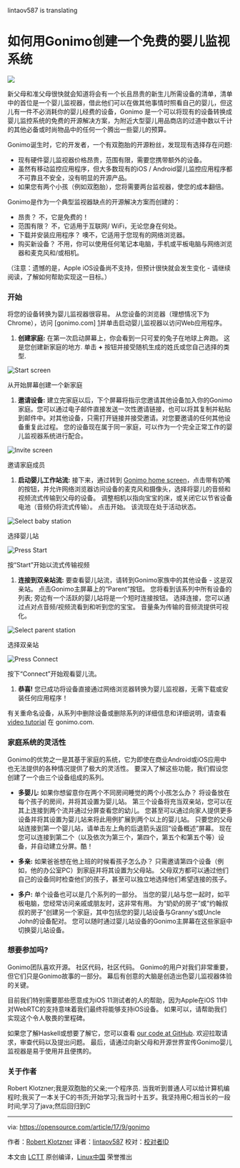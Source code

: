 lintaov587 is translating

如何用Gonimo创建一个免费的婴儿监视系统
======
![](https://opensource.com/sites/default/files/styles/image-full-size/public/lead-images/baby.png?itok=7jyDs9vE)

新父母和准父母很快就会知道将会有一个长且昂贵的新生儿所需设备的清单，清单中的首位是一个婴儿监视器，借此他们可以在做其他事情时照看自己的婴儿，但这儿有一件不必消耗你的婴儿经费的设备，Gonimo 是一个可以将现有的设备转换成婴儿监控系统的免费的开源解决方案，为附近大型婴儿用品商店的过道中数以千计的其他必备或时尚物品中的任何一个腾出一些婴儿的预算。

Gonimo诞生时，它的开发者，一个有双胞胎的开源粉丝，发现现有选择存在问题:

  * 现有硬件婴儿监视器价格昂贵，范围有限，需要您携带额外的设备。
  * 虽然有移动监控应用程序，但大多数现有的iOS / Android婴儿监控应用程序都不可靠且不安全，没有明显的开源产品。
  * 如果您有两个小孩（例如双胞胎），您将需要两台监视器，使您的成本翻倍。



Gonimo是作为一个典型监视器缺点的开源解决方案而创建的：

  * 昂贵？ 不，它是免费的！
  * 范围有限？ 不，它适用于互联网/ WiFi，无论您身在何处。
  * 下载并安装应用程序？ 噢不，它适用于您现有的网络浏览器。
  * 购买新设备？ 不用，你可以使用任何笔记本电脑，手机或平板电脑与网络浏览器和麦克风和/或相机。



（注意：遗憾的是，Apple iOS设备尚不支持，但预计很快就会发生变化 - 请继续阅读，了解如何帮助实现这一目标。）

### 开始

将您的设备转换为婴儿监视器很容易。 从您设备的浏览器（理想情况下为Chrome），访问 [gonimo.com] [1]并单击启动婴儿监视器以访问Web应用程序。

  1. **创建家庭:** 在第一次启动屏幕上，你会看到一只可爱的兔子在地球上奔跑。 这是您创建新家庭的地方. 单击 **+** 按钮并接受随机生成的姓氏或您自己选择的类型.



![Start screen][3]


从开始屏幕创建一个新家庭

  1. **邀请设备:** 建立完家庭以后，下个屏幕将指示您邀请其他设备加入你的Gonimo家庭。您可以通过电子邮件直接发送一次性邀请链接，也可以将其复制并粘贴到邮件中。对其他设备，只需打开链接并接受邀请。对您要邀请的任何其他设备重复此过程。 您的设备现在属于同一家庭，可以作为一个完全正常工作的婴儿监视器系统进行配合。



![Invite screen][5]


邀请家庭成员

  1. **启动婴儿工作站流:** 接下来，通过转到 [Gonimo home screen][6]，点击带有奶嘴的按钮，并允许网络浏览器访问设备的麦克风和摄像头，选择将婴儿的音频和视频流式传输到父母的设备。 调整相机以指向宝宝的床，或关闭它以节省设备电池（音频仍将流式传输）。 点击开始。 该流现在处于活动状态。



![Select baby station][8]


选择婴儿站

![Press Start][10]


按“Start”开始以流式传输视频

  1. **连接到双亲站流:** 要查看婴儿站流，请转到Gonimo家族中的其他设备 - 这是双亲站。 点击Gonimo主屏幕上的“Parent”按钮。 您将看到该系列中所有设备的列表; 旁边有一个活跃的婴儿站将是一个短时连接按钮。 选择连接，您可以通过点对点音频/视频流看到和听到您的宝宝。 音量条为传输的音频流提供可视化。


![Select parent station][12]


选择双亲站

![Press Connect][14]


按下“Connect”开始观看婴儿流。

  1. **恭喜!** 您已成功将设备直接通过网络浏览器转换为婴儿监视器，无需下载或安装任何应用程序！



有关重命名设备，从系列中删除设备或删除系列的详细信息和详细说明，请查看 [video tutorial][15] 在 gonimo.com.

### 家庭系统的灵活性

Gonimo的优势之一是其基于家庭的系统，它为即使在商业Android或iOS应用中也无法提供的各种情况提供了极大的灵活性。 要深入了解这些功能，我们假设您创建了一个由三个设备组成的系列。

  * **多婴儿:** 如果你想留意你在两个不同房间睡觉的两个小孩怎么办？ 将设备放在每个孩子的房间，并将其设置为婴儿站。 第三个设备将充当双亲站，您可以在其上连接到两个流并通过分屏查看您的幼儿。 您甚至可以通过向家人提供更多设备并将其设置为婴儿站来将此用例扩展到两个以上的婴儿站。 只要您的父母站连接到第一个婴儿站，请单击左上角的后退箭头返回“设备概述”屏幕。 现在您可以连接到第二个（以及依次为第三个，第四个，第五个和第五个等）设备，并自动建立分屏。酷！ 


  * **多亲:** 如果爸爸想在他上班的时候看孩子怎么办？ 只需邀请第四个设备（例如，他的办公室PC）到家庭并将其设置为父母站。 父母双方都可以通过他们自己的设备同时检查他们的孩子，甚至可以独立地选择他们希望连接的孩子。


  * **多户:** 单个设备也可以是几个系列的一部分。 当您的婴儿站与您一起时，如平板电脑，您经常访问亲戚或朋友时，这非常有用。 为“奶奶的房子”或“约翰叔叔的房子”创建另一个家庭，其中包括您的婴儿站设备与Granny's或Uncle John的设备配对。 您可以随时通过婴儿站设备的Gonimo主屏幕在这些家庭中切换婴儿站设备。



### 想要参加吗?

Gonimo团队喜欢开源。 社区代码，社区代码。 Gonimo的用户对我们非常重要，但它们只是Gonimo故事的一部分。 幕后有创意的大脑是创造出色婴儿监视器体验的关键。

目前我们特别需要那些愿意成为iOS 11测试者的人的帮助，因为Apple在iOS 11中对WebRTC的支持意味着我们最终将能够支持iOS设备。 如果可以，请帮助我们实现这个令人敬畏的里程碑。

如果您了解Haskell或想要了解它，您可以查看 [our code at GitHub][16].  欢迎拉取请求，审查代码以及提出问题。
最后，请通过向新父母和开源世界宣传Gonimo婴儿监视器是易于使用并且便携的。

### 关于作者
Robert Klotzner;我是双胞胎的父亲;一个程序员. 当我听到普通人可以给计算机编程时;我买了一本关于C的书页;开始学习;我当时十五岁。我坚持用C;相当长的一段时间;学习了java;然后回归到C

--------------------------------------------------------------------------------

via: https://opensource.com/article/17/9/gonimo

作者：[Robert Klotzner][a]
译者：[lintaov587](https://github.com/lintaov587)
校对：[校对者ID](https://github.com/校对者ID)

本文由 [LCTT](https://github.com/LCTT/TranslateProject) 原创编译，[Linux中国](https://linux.cn/) 荣誉推出

[a]:https://opensource.com/users/robert-klotzner
[1]:https://gonimo.com/
[2]:/file/371256
[3]:https://opensource.com/sites/default/files/u128651/start-screen.png (Start screen)
[4]:/file/371236
[5]:https://opensource.com/sites/default/files/u128651/invite-screen.png (Invite screen)
[6]:https://app.gonimo.com/
[7]:/file/371231
[8]:https://opensource.com/sites/default/files/u128651/baby-select.png (Select baby station)
[9]:/file/371226
[10]:https://opensource.com/sites/default/files/u128651/baby-screen.png (Press Start)
[11]:/file/371251
[12]:https://opensource.com/sites/default/files/u128651/parent-select.png (Select parent station)
[13]:/file/371241
[14]:https://opensource.com/sites/default/files/u128651/parent-screen.png (Press Connect)
[15]:https://gonimo.com/index.php#intro
[16]:https://github.com/gonimo/gonimo
